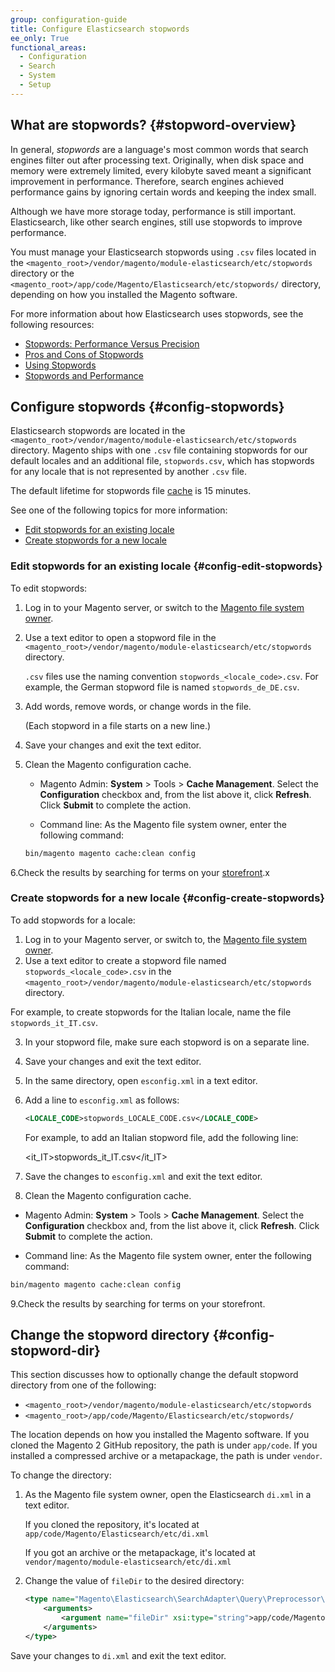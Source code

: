 ```yaml
---
group: configuration-guide
title: Configure Elasticsearch stopwords
ee_only: True
functional_areas:
  - Configuration
  - Search
  - System
  - Setup
---
```


## What are stopwords? {#stopword-overview}

In general, *stopwords* are a language's most common words that search engines filter out after processing text. Originally, when disk space and memory were extremely limited, every kilobyte saved meant a significant improvement in performance. Therefore, search engines achieved performance gains by ignoring certain words and keeping the index small.

Although we have more storage today, performance is still important. Elasticsearch, like other search engines, still use stopwords to improve performance.

You must manage your Elasticsearch stopwords using `.csv` files located in the `<magento_root>/vendor/magento/module-elasticsearch/etc/stopwords` directory or the `<magento_root>/app/code/Magento/Elasticsearch/etc/stopwords/` directory, depending on how you installed the Magento software.

For more information about how Elasticsearch uses stopwords, see the following resources:

* [Stopwords: Performance Versus Precision](https://www.elastic.co/guide/en/elasticsearch/guide/current/stopwords.html)
* [Pros and Cons of Stopwords](https://www.elastic.co/guide/en/elasticsearch/guide/current/pros-cons-stopwords.html)
* [Using Stopwords](https://www.elastic.co/guide/en/elasticsearch/guide/current/using-stopwords.html)
* [Stopwords and Performance](https://www.elastic.co/guide/en/elasticsearch/guide/current/stopwords-performance.html)

## Configure stopwords {#config-stopwords}

Elasticsearch stopwords are located in the `<magento_root>/vendor/magento/module-elasticsearch/etc/stopwords` directory. Magento ships with one `.csv` file containing stopwords for our default locales and an additional file, `stopwords.csv`, which has stopwords for any locale that is not represented by another `.csv` file.

The default lifetime for stopwords file [cache](https://glossary.magento.com/cache) is 15 minutes.

See one of the following topics for more information:

* [Edit stopwords for an existing locale](#config-edit-stopwords)
* [Create stopwords for a new locale](#config-create-stopwords)

### Edit stopwords for an existing locale {#config-edit-stopwords}

To edit stopwords:

1. Log in to your Magento server, or switch to the [Magento file system owner]({{page.baseurl}}/install-gde/prereq/file-sys-perms-over.html#magento-file-system-owner).
2. Use a text editor to open a stopword file in the `<magento_root>/vendor/magento/module-elasticsearch/etc/stopwords` directory.

   `.csv` files use the naming convention `stopwords_<locale_code>.csv`. For example, the German stopword file is named `stopwords_de_DE.csv`.
3. Add words, remove words, or change words in the file.

   (Each stopword in a file starts on a new line.)
4. Save your changes and exit the text editor.
5. Clean the Magento configuration cache.

   * Magento Admin: **System** > Tools > **Cache Management**. Select the **Configuration** checkbox and, from the list above it, click **Refresh**. Click **Submit** to complete the action.

   * Command line: As the Magento file system owner, enter the following command:

   ```bash
   bin/magento magento cache:clean config
   ```

6.Check the results by searching for terms on your [storefront](https://glossary.magento.com/storefront).x

### Create stopwords for a new locale {#config-create-stopwords}

To add stopwords for a locale:

1. Log in to your Magento server, or switch to, the [Magento file system owner]({{page.baseurl}}/install-gde/prereq/file-sys-perms-over.html#magento-file-system-owner).
2. Use a text editor to create a stopword file named `stopwords_<locale_code>.csv` in the `<magento_root>/vendor/magento/module-elasticsearch/etc/stopwords` directory.

 For example, to create stopwords for the Italian locale, name the file `stopwords_it_IT.csv`.

3. In your stopword file, make sure each stopword is on a separate line.
4. Save your changes and exit the text editor.
5. In the same directory, open `esconfig.xml` in a text editor.
6. Add a line to `esconfig.xml` as follows:

   ```xml
   <LOCALE_CODE>stopwords_LOCALE_CODE.csv</LOCALE_CODE>
   ```

    For example, to add an Italian stopword file, add the following line:

     <it_IT>stopwords_it_IT.csv</it_IT>
7. Save the changes to `esconfig.xml` and exit the text editor.
8. Clean the Magento configuration cache.

 * Magento Admin: **System** > Tools > **Cache Management**. Select the **Configuration** checkbox and, from the list above it, click **Refresh**. Click **Submit** to complete the action.

 * Command line: As the Magento file system owner, enter the following command:

 ```bash
 bin/magento magento cache:clean config
 ```

9.Check the results by searching for terms on your storefront.

## Change the stopword directory {#config-stopword-dir}

This section discusses how to optionally change the default stopword directory from one of the following:

* `<magento_root>/vendor/magento/module-elasticsearch/etc/stopwords`
* `<magento_root>/app/code/Magento/Elasticsearch/etc/stopwords/`

The location depends on how you installed the Magento software. If you cloned the Magento 2 GitHub repository, the path is under `app/code`. If you installed a compressed archive or a metapackage, the path is under `vendor`.

To change the directory:

1. As the Magento file system owner, open the Elasticsearch `di.xml` in a text editor.

   If you cloned the repository, it's located at `app/code/Magento/Elasticsearch/etc/di.xml`

   If you got an archive or the metapackage, it's located at `vendor/magento/module-elasticsearch/etc/di.xml`

2. Change the value of `fileDir` to the desired directory:

    ```xml
    <type name="Magento\Elasticsearch\SearchAdapter\Query\Preprocessor\Stopwords">
        <arguments>
            <argument name="fileDir" xsi:type="string">app/code/Magento/Elasticsearch/etc/stopwords</argument>
        </arguments>
    </type>
    ```

Save your changes to `di.xml` and exit the text editor.
